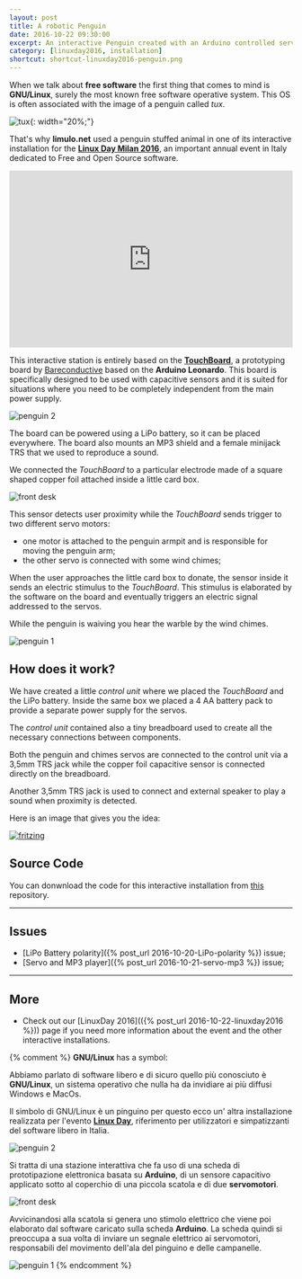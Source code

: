 ```yaml
---
layout: post
title: A robotic Penguin
date: 2016-10-22 09:30:00
excerpt: An interactive Penguin created with an Arduino controlled servo motor .
category: [linuxday2016, installation]
shortcut: shortcut-linuxday2016-penguin.png
---
```


When we talk about **free software** the first thing that comes to mind is **GNU/Linux**, surely the most known free software operative system.
This OS is often associated with the image of a penguin called _tux_.

![tux](https://upload.wikimedia.org/wikipedia/commons/3/35/Tux.svg){: width="20%;"}

That's why **limulo.net** used a penguin stuffed animal in one of its interactive installation for the [**Linux Day Milan 2016**](http://www.linuxdaymilano.org), an important annual event in Italy dedicated to Free and Open Source software.

<iframe width="100%" height="315" src="https://www.youtube.com/embed/lpZxsX3hyhc" frameborder="0" allowfullscreen></iframe>

This interactive station is entirely based on the [**TouchBoard**](https://www.bareconductive.com/shop/touch-board/), a prototyping board by [Bareconductive](https://www.bareconductive.com/) based on the **Arduino Leonardo**. This board is specifically designed to be used with capacitive sensors and it is suited for situations where you need to be completely independent from the main power supply.

![penguin 2]({{site.url}}/assets/images/linuxday2016/IMG_0864.jpg)

The board can be powered using a LiPo battery, so it can be placed everywhere. The board also mounts an MP3 shield and a female minijack TRS that we used to reproduce a sound.

We connected the _TouchBoard_ to a particular electrode made of a square shaped copper foil attached inside a little card box.

![front desk]({{site.url}}/assets/images/linuxday2016/station_7.png)

This sensor detects user proximity while the _TouchBoard_ sends trigger to two different servo motors:

* one motor is attached to the penguin armpit and is responsible for moving the penguin arm;
* the other servo is connected with some wind chimes;

When the user approaches the little card box to donate, the sensor inside it sends an electric stimulus to the _TouchBoard_. This stimulus is elaborated by the software on the board and eventually triggers an electric signal addressed to the servos.

While the penguin is waiving you hear the warble by the wind chimes.

![penguin 1]({{site.url}}/assets/images/linuxday2016/IMG_0868.jpg)

## How does it work?

We have created a little _control unit_ where we placed the _TouchBoard_ and the LiPo battery. Inside the same box we placed a 4 AA battery pack to provide a separate power supply for the servos.

The _control unit_ contained also a tiny breadboard used to create all the necessary connections between components.

Both the penguin and chimes servos are connected to the control unit via a 3,5mm TRS jack while the copper foil capacitive sensor is connected directly on the breadboard.

Another 3,5mm TRS jack is used to connect and external speaker to play a sound when proximity is detected.

Here is an image that gives you the idea:

[![fritzing]({{site.url}}/assets/images/linuxday2016/station_7_def_circuit_bb_bis.png)]({{site.url}}/assets/images/linuxday2016/station_7_def_circuit_bb_bis.png)

## Source Code

You can donwnload the code for this interactive installation from [this](https://github.com/Limulo/linuxday2016/tree/master/stazione_7/Arduino_sketches/station_7_v01) repository.

---

## Issues

* [LiPo Battery polarity]({% post_url 2016-10-20-LiPo-polarity %}) issue;
* [Servo and MP3 player]({% post_url 2016-10-21-servo-mp3 %}) issue;

---

## More

* Check out our [LinuxDay 2016](({% post_url 2016-10-22-linuxday2016 %})) page if you need more information about the event and the other interactive installations.



{% comment %}
**GNU/Linux** has a symbol:

Abbiamo parlato di software libero e di sicuro quello più conosciuto è **GNU/Linux**, un sistema operativo che nulla ha da invidiare ai più diffusi Windows e MacOs.

Il simbolo di GNU/Linux è un pinguino per questo ecco un' altra installazione realizzata per l'evento [**Linux Day**](http://www.linuxdaymilano.org), riferimento per utilizzatori e simpatizzanti del software libero in Italia.

![penguin 2](assets/linuxday2016/IMG_0864.jpg)

Si tratta di una stazione interattiva che fa uso di una scheda di prototipazione elettronica basata su **Arduino**, di un sensore capacitivo applicato sotto al coperchio di una piccola scatola e di due **servomotori**.

![front desk](assets/linuxday2016/station_7.png)

Avvicinandosi alla scatola si genera uno stimolo elettrico che viene poi elaborato dal software caricato sulla scheda **Arduino**. La scheda quindi si preoccupa a sua volta di inviare un segnale elettrico ai servomotori, responsabili del movimento dell'ala del pinguino e delle campanelle.

![penguin 1](assets/linuxday2016/IMG_0868.jpg)
{% endcomment %}
